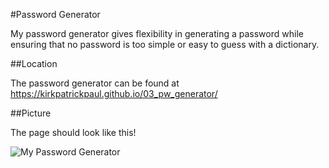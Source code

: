 #Password Generator

My password generator gives flexibility in generating a password while ensuring that no password is too simple or easy to guess with a dictionary.

##Location

The password generator can be found at https://kirkpatrickpaul.github.io/03_pw_generator/

##Picture

The page should look like this!

![My Password Generator]("./Password_Generator")